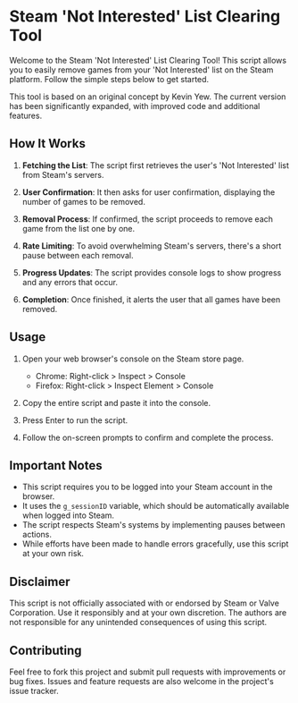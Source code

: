 # Steam 'Not Interested' List Clearing Tool

Welcome to the Steam 'Not Interested' List Clearing Tool! This script allows you to easily remove games from your 'Not Interested' list on the Steam platform. Follow the simple steps below to get started.

This tool is based on an original concept by Kevin Yew. The current version has been significantly expanded, with improved code and additional features.

## How It Works

1. **Fetching the List**: The script first retrieves the user's 'Not Interested' list from Steam's servers.

2. **User Confirmation**: It then asks for user confirmation, displaying the number of games to be removed.

3. **Removal Process**: If confirmed, the script proceeds to remove each game from the list one by one.

4. **Rate Limiting**: To avoid overwhelming Steam's servers, there's a short pause between each removal.

5. **Progress Updates**: The script provides console logs to show progress and any errors that occur.

6. **Completion**: Once finished, it alerts the user that all games have been removed.

## Usage

1. Open your web browser's console on the Steam store page. 
   - Chrome: Right-click > Inspect > Console
   - Firefox: Right-click > Inspect Element > Console

2. Copy the entire script and paste it into the console.

3. Press Enter to run the script.

4. Follow the on-screen prompts to confirm and complete the process.

## Important Notes

- This script requires you to be logged into your Steam account in the browser.
- It uses the `g_sessionID` variable, which should be automatically available when logged into Steam.
- The script respects Steam's systems by implementing pauses between actions.
- While efforts have been made to handle errors gracefully, use this script at your own risk.

## Disclaimer

This script is not officially associated with or endorsed by Steam or Valve Corporation. Use it responsibly and at your own discretion. The authors are not responsible for any unintended consequences of using this script.

## Contributing

Feel free to fork this project and submit pull requests with improvements or bug fixes. Issues and feature requests are also welcome in the project's issue tracker.
